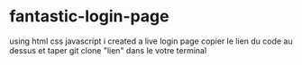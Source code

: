 # fantastic-login-page
using html css javascript i created a live login page 
copier le lien du code au dessus et taper git clone "lien" dans le votre terminal
